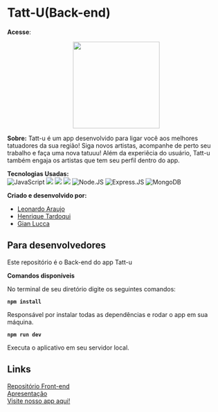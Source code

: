 # Tatt-U(Back-end)
**Acesse**:


<p align= "center">
<a href="https://tattuapp.netlify.app/"><img width="200" src="https://i.pinimg.com/originals/2a/98/1d/2a981dc9a28ecf3339397b9d161258fc.png" /></a>
</p>


**Sobre:**
Tatt-u é um app desenvolvido para ligar você aos melhores tatuadores da sua região! Siga novos artistas, acompanhe de perto seu trabalho e faça uma nova tatuuu! Além da experiêcia do usuário, Tatt-u também engaja os artistas que tem seu perfil dentro do app. 


**Tecnologias Usadas:** \
![JavaScript](https://img.shields.io/badge/JavaScript-323330?style=for-the-badge&logo=javascript&logoColor=F7DF1E)
![](https://camo.githubusercontent.com/268ac512e333b69600eb9773a8f80b7a251f4d6149642a50a551d4798183d621/68747470733a2f2f696d672e736869656c64732e696f2f62616467652f52656163742d3230323332413f7374796c653d666f722d7468652d6261646765266c6f676f3d7265616374266c6f676f436f6c6f723d363144414642)
![](https://camo.githubusercontent.com/3a0f693cfa032ea4404e8e02d485599bd0d192282b921026e89d271aaa3d7565/68747470733a2f2f696d672e736869656c64732e696f2f62616467652f435353332d3135373242363f7374796c653d666f722d7468652d6261646765266c6f676f3d63737333266c6f676f436f6c6f723d7768697465)
![](https://camo.githubusercontent.com/d63d473e728e20a286d22bb2226a7bf45a2b9ac6c72c59c0e61e9730bfe4168c/68747470733a2f2f696d672e736869656c64732e696f2f62616467652f48544d4c352d4533344632363f7374796c653d666f722d7468652d6261646765266c6f676f3d68746d6c35266c6f676f436f6c6f723d7768697465)
![Node.JS](https://img.shields.io/badge/Node.js-43853D?style=for-the-badge&logo=node.js&logoColor=white)
![Express.JS](https://img.shields.io/badge/Express.js-404D59?style=for-the-badge)
![MongoDB](https://img.shields.io/badge/MongoDB-4EA94B?style=for-the-badge&logo=mongodb&logoColor=white)

**Criado e desenvolvido por:**
- [Leonardo Araujo](https://www.linkedin.com/in/leonardo-araujo-/)
- [Henrique Tardoqui](https://www.linkedin.com/in/henrique-tardoqui-1aa78179/)
- [Gian Lucca](https://www.linkedin.com/in/gian-lucca-cavalini/)







## Para desenvolvedores

Este repositório é o Back-end do app Tatt-u

**Comandos disponíveis**

No terminal de seu diretório digite os seguintes comandos:

**`npm install`**

Responsável por instalar todas as dependências e rodar o app em sua máquina.

**`npm run dev`**

Executa o aplicativo em seu servidor local.


## Links

[Repositório Front-end](https://github.com/leoopardo/Tatt-U-React)\
[Apresentação](https://prezi.com/i/gvw1vgji4t_3/)\
[Visite nosso app aqui!](https://tattuapp.netlify.app/)



